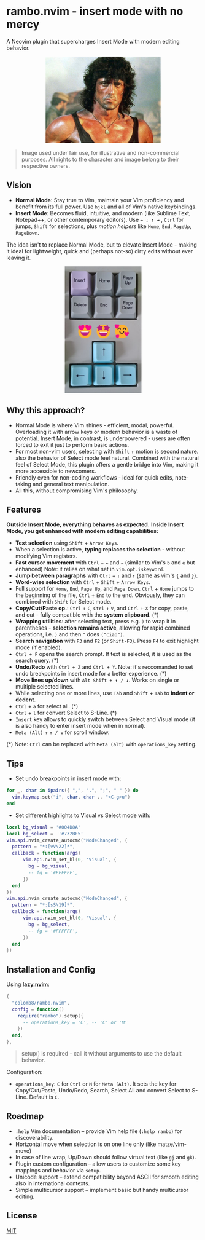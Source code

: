 # rambo.nvim - insert mode with no mercy

A Neovim plugin that supercharges Insert Mode with modern editing behavior.
<p align="center"><img src="media/Rambo-1200x900.jpg" alt="insert mode with no mercy" width="300"/></p>

>Image used under fair use, for illustrative and non-commercial purposes. All rights to the character and image belong to their respective owners.

## Vision

- **Normal Mode**: Stay true to Vim, maintain your Vim proficiency and benefit from its full power. Use `hjkl` and all of Vim's native keybindings.
- **Insert Mode**: Becomes fluid, intuitive, and modern (like Sublime Text, Notepad++, or other contemporary editors). Use `← ↓ ↑ →` , `Ctrl` for jumps, `Shift` for selections, plus *motion helpers* like `Home`, `End`, `PageUp`, `PageDown`.

The idea isn't to replace Normal Mode, but to elevate Insert Mode - making it ideal for lightweight, quick and (perhaps not-so) dirty edits without ever leaving it.

<p align="center"><img src="media/lovethesekeys.jpg" alt="Love these keys..." width="200"/></p>

## Why this approach?

- Normal Mode is where Vim shines - efficient, modal, powerful. Overloading it with arrow keys or modern behavior is a waste of potential. Insert Mode, in contrast, is underpowered - users are often forced to exit it just to perform basic actions.
- For most non-vim users, selecting with `Shift` + motion is second nature. also the behavior of Select mode feel natural. Combined with the natural feel of Select Mode, this plugin offers a gentle bridge into Vim, making it more accessible to newcomers.
- Friendly even for non-coding workflows - ideal for quick edits, note-taking and general text manipulation.
- All this, without compromising Vim's philosophy.

## Features

**Outside Insert Mode, everything behaves as expected.**
**Inside Insert Mode, you get enhanced with modern editing capabilities:**

- **Text selection** using `Shift` + `Arrow Keys`.
- When a selection is active, **typing replaces the selection** - without modifying Vim registers.
- **Fast cursor movement** with `Ctrl` + `←` and `→` (similar to Vim's `b` and `e` but enhanced) Note: it relies on what set in `vim.opt.iskeyword`.
- **Jump between paragraphs** with `Ctrl` + `↓` and `↑` (same as vim's `{` and `}`).
- **Word-wise selection** with `Ctrl` + `Shift` + `Arrow Keys`.
- Full support for `Home`, `End`, `Page Up`, and `Page Down`.
  `Ctrl` + `Home` jumps to the beginning of the file, `Ctrl` + `End` to the end. Obviously, they can combined with `Shift` for Select mode.
- **Copy/Cut/Paste op.**: `Ctrl` + `C`, `Ctrl` + `V`, and `Ctrl` + `X` for copy, paste, and cut - fully compatible with the **system clipboard**. (*)
- **Wrapping utilities**: after selecting text, press e.g. `)` to wrap it in parentheses - **selection remains active**, allowing for rapid combined operations, i.e. `)` and then `"` does `("ciao")`.
- **Search navigation** with `F3` and `F2` (or `Shift-F3`). Press `F4` to exit highlight mode (if enabled).
- `Ctrl + F` opens the search prompt. If text is selected, it is used as the search query. (*)
- **Undo/Redo** with `Ctrl + Z` and `Ctrl + Y`. Note: it's reccomanded to set undo breakpoints in insert mode for a better experience. (*)
- **Move lines up/down** with `Alt Shift + ↑ / ↓`. Works on single or multiple selected lines.
- While selecting one or more lines, use `Tab` and `Shift` + `Tab` to **indent or dedent**.
- `Ctrl` + `a` for select all. (*)
- `Ctrl` + `l` for convert Select to S-Line. (*)
- `Insert` key allows to quickly switch between Select and Visual mode (it is also handy to enter insert mode when in normal).
- `Meta (Alt)` + `↑ / ↓` for scroll window.

(*) Note: `Ctrl` can be replaced with `Meta (alt)` with `operations_key` setting.

## Tips

- Set undo breakpoints in insert mode with:

```lua
for _, char in ipairs({ ",", ".", ";", " " }) do
  vim.keymap.set("i", char, char .. "<C-g>u")
end
```

- Set different highlights to Visual vs Select mode with:

```lua
local bg_visual = '#004D8A'
local bg_select =  '#732BF5'
vim.api.nvim_create_autocmd("ModeChanged", {
  pattern = "*:[vV\22]*",
  callback = function(args)
      vim.api.nvim_set_hl(0, 'Visual', {
        bg = bg_visual,
        -- fg = '#FFFFFF',
      })
  end
})
vim.api.nvim_create_autocmd("ModeChanged", {
  pattern = "*:[sS\19]*",
  callback = function(args)
      vim.api.nvim_set_hl(0, 'Visual', {
        bg = bg_select,
        -- fg = '#FFFFFF',
      })
  end
})
```

## Installation and Config

Using [**lazy.nvim**](https://github.com/folke/lazy.nvim):

```lua
{
  "colomb8/rambo.nvim",
  config = function()
    require("rambo").setup({
      -- operations_key = 'C', -- 'C' or 'M'
    })
  end,
},
```

>setup() is required - call it without arguments to use the default behavior.

Configuration:
- `operations_key`: `C` for `Ctrl` or `M` for `Meta (Alt)`. It sets the key for Copy/Cut/Paste, Undo/Redo, Search, Select All and convert Select to S-Line. Default is `C`.

## Roadmap

- `:help` Vim documentation – provide Vim help file (`:help rambo`) for discoverability.
- Horizontal move when selection is on one line only (like matze/vim-move)
- In case of line wrap, Up/Down should follow virtual text (like `gj` and `gk`).
- Plugin custom configuration – allow users to customize some key mappings and behavior via `setup`.
- Unicode support – extend compatibility beyond ASCII for smooth editing also in international contexts.
- Simple multicursor support – implement basic but handy multicursor editing.

## License

[MIT](LICENSE)
